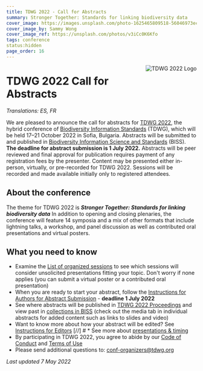 ```yaml
---
title: TDWG 2022 - Call for Abstracts
summary: Stronger Together: Standards for linking biodiversity data
cover_image: https://images.unsplash.com/photo-1625465809518-56046973ecbf
cover_image_by: Sammy Wong
cover_image_ref: https://unsplash.com/photos/v3iCc0K6Kfo
tags: conference
status:hidden
page_order: 16
---
```


<img src="https://static.tdwg.org/conferences/2022/tdwg-2022-logo-sm.png" alt="TDWG 2022 Logo" style="float:right;padding-left:10px;padding-bottom:10px">

# TDWG 2022 Call for Abstracts 

_Translations: ES, FR_

We are pleased to announce the call for abstracts for [TDWG 2022](https://www.tdwg.org/conferences/2022/), the hybrid conference of [Biodiversity Information Standards](https://tdwg.org/) (TDWG), which will be held 17–21 October 2022 in Sofia, Bulgaria. Abstracts will be submitted to and published in [Biodiversity Information Science and Standards](https://biss.pensoft.net/) (BISS). **The deadline for abstract submission is 1 July 2022.** Abstracts will be peer reviewed and final approval for publication requires payment of any registration fees by the presenter. Content may be presented either in-person, virtually, or pre-recorded for TDWG 2022. Sessions will be recorded and made available initially only to registered attendees.

## About the conference

The theme for TDWG 2022 is _**Stronger Together: Standards for linking biodiversity data**_ In addition to opening and closing plenaries, the conference will feature 14 symposia and a mix of other formats that include lightning talks, a workshop, and panel discussion as well as contributed oral presentations and virtual posters. 

## What you need to know

 * Examine the [List of organized sessions](../session-list/) to see which sessions will consider unsolicited presentations fitting your topic. Don't worry if none applies (you can submit a virtual poster or a contributed oral presentation)
 * When you are ready to start your abstract, follow the [Instructions for Authors for Abstract Submission](https://www.tdwg.org/conferences/2022/instructions-for-abstract-submission/) - **deadline 1 July 2022**
 * See where abstracts will be published in [TDWG 2022 Proceedings](https://biss.pensoft.net/collections/) and view past in [collections in BISS](https://biss.pensoft.net/collections/) (check out the media tab in individual abstracts for added content such as links to slides and video)
 * Want to know more about how your abstract will be edited? See [Instructions for Editors](https://www.tdwg.org/conferences/2022/instructions-for-editors/)
[//] # * See more about [presentations & timing](https://www.tdwg.org/conferences/2022/presentation-info/)
 * By participating in TDWG 2022, you agree to abide by our [Code of Conduct](https://www.tdwg.org/about/code-of-conduct/) and [Terms of Use](https://www.tdwg.org/about/terms-of-use/)
 * Please send additional questions to: [conf-organizers@tdwg.org](mailto:conf-organizers@tdwg.org)


_Last updated 7 May 2022_
